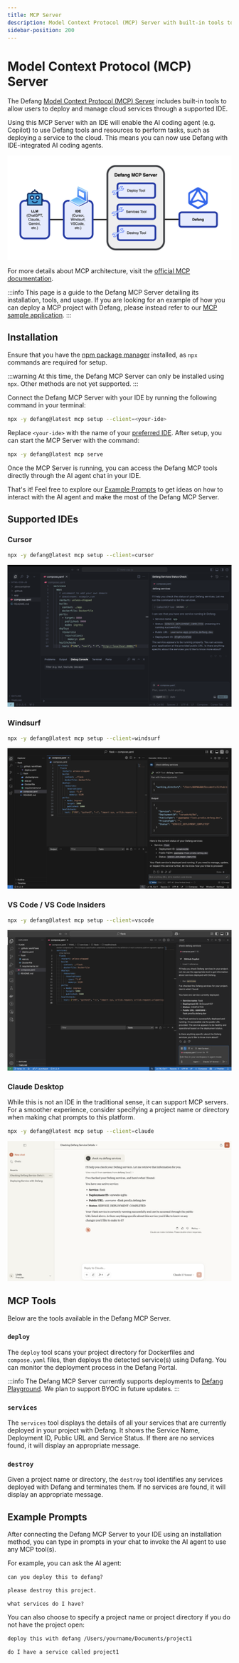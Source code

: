 ```yaml
---
title: MCP Server
description: Model Context Protocol (MCP) Server with built-in tools to allow users to deploy with Defang through a supported IDE.
sidebar-position: 200
---
```


# Model Context Protocol (MCP) Server

The Defang [Model Context Protocol (MCP) Server](https://github.com/DefangLabs/defang/tree/main/src/pkg/mcp) includes built-in tools to allow users to deploy and manage cloud services through a supported IDE.

Using this MCP Server with an IDE will enable the AI coding agent (e.g. Copilot) to use Defang tools and resources to perform tasks, such as deploying a service to the cloud. This means you can now use Defang with IDE-integrated AI coding agents.

![Defang MCP Server Diagram](/img/mcp-concept/diagram.png)

For more details about MCP architecture, visit the [official MCP documentation](https://modelcontextprotocol.io/introduction).

:::info
This page is a guide to the Defang MCP Server detailing its installation, tools, and usage. If you are looking for an example of how you can deploy a MCP project with Defang, please instead refer to our [MCP sample application](https://github.com/DefangLabs/samples/tree/main/samples/mcp).
:::

## Installation

Ensure that you have the [npm package manager](https://docs.npmjs.com/downloading-and-installing-node-js-and-npm) installed, as `npx` commands are required for setup.

:::warning
At this time, the Defang MCP Server can only be installed using `npx`. Other methods are not yet supported.
:::

Connect the Defang MCP Server with your IDE by running the following command in your terminal:

```bash
npx -y defang@latest mcp setup --client=<your-ide>
```

Replace `<your-ide>` with the name of your [preferred IDE](#supported-ides). After setup, you can start the MCP Server with the command:

```bash
npx -y defang@latest mcp serve
```

Once the MCP Server is running, you can access the Defang MCP tools directly through the AI agent chat in your IDE.

That's it! Feel free to explore our [Example Prompts](#example-prompts) to get ideas on how to interact with the AI agent and make the most of the Defang MCP Server.

## Supported IDEs

### Cursor

```bash
npx -y defang@latest mcp setup --client=cursor
```

![Cursor](/img/mcp-concept/cursor.png)

### Windsurf

```bash
npx -y defang@latest mcp setup --client=windsurf
```

![Windsurf](/img/mcp-concept/windsurf.png)

### VS Code / VS Code Insiders


```bash
npx -y defang@latest mcp setup --client=vscode
```

![VS Code](/img/mcp-concept/vscode.png)

### Claude Desktop

While this is not an IDE in the traditional sense, it can support MCP servers. For a smoother experience, consider specifying a project name or directory when making chat prompts to this platform.

```bash
npx -y defang@latest mcp setup --client=claude
```

![Claude Desktop](/img/mcp-concept/claude.png)

## MCP Tools

Below are the tools available in the Defang MCP Server.

### `deploy`

The `deploy` tool scans your project directory for Dockerfiles and `compose.yaml` files, then deploys the detected service(s) using Defang. You can monitor the deployment process in the Defang Portal.

:::info
The Defang MCP Server currently supports deployments to [Defang Playground](/docs/providers/playground). We plan to support BYOC in future updates.
:::

### `services`

The `services` tool displays the details of all your services that are currently deployed in your project with Defang. It shows the Service Name, Deployment ID, Public URL and Service Status. If there are no services found, it will display an appropriate message.

### `destroy`

Given a project name or directory, the `destroy` tool identifies any services deployed with Defang and terminates them. If no services are found, it will display an appropriate message.

## Example Prompts

After connecting the Defang MCP Server to your IDE using an installation method, you can type in prompts in your chat to invoke the AI agent to use any MCP tool(s).

For example, you can ask the AI agent:

```
can you deploy this to defang?
```

```
please destroy this project.
```

```
what services do I have?
```

You can also choose to specify a project name or project directory if you do not have the project open:

```
deploy this with defang /Users/yourname/Documents/project1
```

```
do I have a service called project1
```

